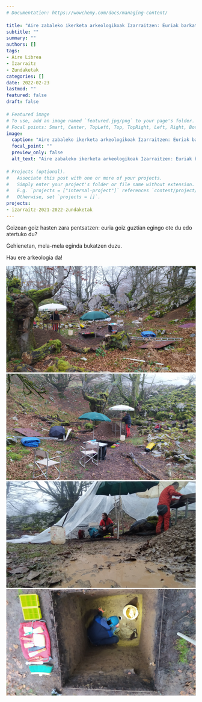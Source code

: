 ```yaml
---
# Documentation: https://wowchemy.com/docs/managing-content/

title: "Aire zabaleko ikerketa arkeologikoak Izarraitzen: Euriak barkatzen ez duenean"
subtitle: ""
summary: ""
authors: []
tags: 
- Aire Librea
- Izarraitz
- Zundaketak
categories: []
date: 2022-02-23
lastmod: ""
featured: false
draft: false

# Featured image
# To use, add an image named `featured.jpg/png` to your page's folder.
# Focal points: Smart, Center, TopLeft, Top, TopRight, Left, Right, BottomLeft, Bottom, BottomRight.
image:
  caption: "Aire zabaleko ikerketa arkeologikoak Izarraitzen: Euriak barkatzen ez duenenan"
  focal_point: ""
  preview_only: false
  alt_text: "Aire zabaleko ikerketa arkeologikoak Izarraitzen: Euriak barkatzen ez duenenan"

# Projects (optional).
#   Associate this post with one or more of your projects.
#   Simply enter your project's folder or file name without extension.
#   E.g. `projects = ["internal-project"]` references `content/project/deep-learning/index.md`.
#   Otherwise, set `projects = []`.
projects: 
- izarraitz-2021-2022-zundaketak
---
```


Goizean goiz hasten zara pentsatzen: euria goiz guztian egingo ote du edo atertuko du?

Gehienetan, mela-mela eginda bukatzen duzu.

Hau ere arkeologia da!

![Aire zabaleko ikerketa arkeologikoak Izarraitzen: Euriak barkatzen ez duenenan](media/1.jpg)
![Aire zabaleko ikerketa arkeologikoak Izarraitzen: Euriak barkatzen ez duenenan](media/2.jpg)
![Aire zabaleko ikerketa arkeologikoak Izarraitzen: Euriak barkatzen ez duenenan](media/3.jpg)
![Aire zabaleko ikerketa arkeologikoak Izarraitzen: Euriak barkatzen ez duenenan](media/4.jpg)
